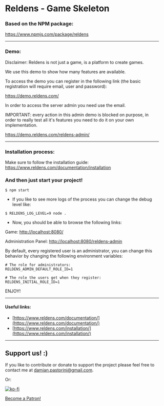 # Reldens - Game Skeleton

### Based on the NPM package:

https://www.npmjs.com/package/reldens

---

### Demo:

Disclaimer: Reldens is not just a game, is a platform to create games.

We use this demo to show how many features are available.

To access the demo you can register in the following link (the basic registration will require email, user and password):

https://demo.reldens.com/

In order to access the server admin you need use the email.

IMPORTANT: every action in this admin demo is blocked on purpose, in order to really test all it's features you need to do it on your own implementation. 

https://demo.reldens.com/reldens-admin/

---

### Installation process:

Make sure to follow the installation guide: https://www.reldens.com/documentation/installation

### And then just start your project!

```
$ npm start
```

- If you like to see more logs of the process you can change the debug level like:

```
$ RELDENS_LOG_LEVEL=9 node .
```

- Now, you should be able to browse the following links:

Game: [http://localhost:8080/](http://localhost:8080/)

Administration Panel: [http://localhost:8080/reldens-admin](http://localhost:8080/reldens-admin)

By default, every registered user is an administrator, you can change this behavior by changing the following environment variables:

```
# The role for administrators:
RELDENS_ADMIN_DEFAULT_ROLE_ID=1

# The role the users get when they register:
RELDENS_INITIAL_ROLE_ID=1
```

ENJOY!

---

#### Useful links:
- [https://www.reldens.com/documentation/](https://www.reldens.com/documentation/)
- [https://www.reldens.com/installation/](https://www.reldens.com/installation/)

---

## Support us! :)

If you like to contribute or donate to support the project please feel free to contact me at damian.pastorini@gmail.com.

Or:

[![ko-fi](https://www.ko-fi.com/img/githubbutton_sm.svg)](https://ko-fi.com/I2I81VISA)

[Become a Patron!](https://www.patreon.com/bePatron?u=18074832)
